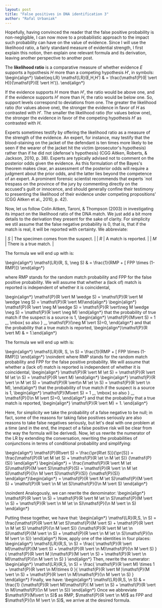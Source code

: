```yaml
---
layout: post
title: "False positives in DNA identification 3"
author: "Rafal Urbaniak"
---
```




Hopefully, having convinced the reader that the false positive probability is non-negligible, I can now move to a probabilistic approach to the impact such probability can have on the value of evidence. Since I will use the likelihood ratio, a fairly standard measure of evidential strength, I first explain this notion, then explain one relevant formula and its derivation, leaving another perspective to another post.


The **likelihood ratio** is a comparative measure of whether evidence $E$ supports a hypothesis $H$ more than a competing hypothesis $H'$, in symbols:
\begin{align*}
\label{eq:LR}
\mathsf{LR}(E,H,H') & = \frac{\mathsf{P}(E \vert H)}{\mathsf{P}(E \vert H')}.
\end{align*}


If the evidence supports $H$ more than $H'$, the ratio would be above one, and if the evidence supports $H'$ more than $H$, the ratio would be below one.  So, support levels correspond to deviations from one.  The greater the likelihood ratio (for values above one), the stronger the evidence in favor of $H$ as contrasted with $H'$. The smaller the likelihood ratio (for values below one), the stronger the evidence in favor of the competing hypothesis $H'$ as contrasted with $H$.


Experts sometimes testify by offering the likelihood ratio as a measure of the strength of the evidence. An expert, for instance, may testify that the blood-staining on the jacket of the defendant is ten times more likely to be seen if the wearer of the jacket hit the victim (prosecutor's hypothesis) rather than if he did not (defense's hypothesis) (CGG Aitken, Roberts, & Jackson, 2010, p. 38). Experts are typically advised not to comment on the posterior odds given the evidence. As this formulation of the Bayes's theorem makes clear, an assessment of the posterior odds will require a judgment about the prior odds, and the latter lies beyond the competence of an expert. A prominent forensic scientist recommends that experts \`not trespass on the province of the jury by commenting directly on the accused's guilt or innocence, and should generally confine their testimony to presenting the likelihood of their evidence under competing propositions' (CGG Aitken et al., 2010, p. 42).


Now, let us follow Colin Aitken, Taroni, & Thompson (2003) in investigating its impact on the likelihood ratio of the DNA match. We just add a bit more details to the derivation they present for the sake of clarity. For simplicity we stil assume that the false negative probability is 0, that is, that if the match is real, it will be reported with certainty. We abbreviate:


| $S$ | The specimen comes from the suspect. |
| $R$ | A match is reported.                 |
| $M$ | There is a true match.               |


The formula we will end up with is:

\begin{align*}
\mathsf{LR}(R, S, \neg S) & = \frac{1}{RMP + [ FPP \times (1-RMP)]}
\end{align*}

 where RMP stands for the random match probability and FPP for the false positive probability. We will assume that whether a (lack of) match is reported is independent of whether it is coincidental,

\begin{align*}
\mathsf{P}(R \vert M \wedge S)  = \mathsf{P}(R \vert M \wedge \neg S) = \mathsf{P}(R \vert M)\end{align*}
\begin{align*}
\mathsf{P}(R \vert \neg M \wedge S)  = \mathsf{P}(R \vert\neg M \wedge \neg S) = \mathsf{P}(R \vert \neg M)
\end{align*}
that the probability of true match if the suspect is a source is 1,
\begin{align*}
\mathsf{P}(M\vert S) = 1  \,\,\, \mbox{ so also } \,\,\, \mathsf{P}(\neg M \vert S)=0,
\end{align*}
and that the probability that a true match is reported,
\begin{align*}\mathsf{P}(R \vert M) & = 1.\end{align*}



The formula we will end up with is:

\begin{align*}
\mathsf{LR}(R, S, \n S)  = \frac{1}{RMP + [ FPP \times (1-RMP)]}
\end{align*}
\noindent where RMP stands for the random match probability and FPP for the false positive probability. We will assume that whether a (lack of) match is reported is independent of whether it is coincidental,
\begin{align*}
\mathsf{P}(R \vert M \et S)  = \mathsf{P}(R \vert M \et \n S) = \mathsf{P}(R \vert M)
\end{align*}
\begin{align*}
\mathsf{P}(R \vert \n M \et S)  = \mathsf{P}(R \vert\n M \et \n S) = \mathsf{P}(R \vert \n M),
\end{align*}
that the probability of true match if the suspect is a source is 1,
\begin{align*}
\mathsf{P}(M\vert S) = 1  \,\,\, \mbox{ so also } \,\,\, \mathsf{P}()\n M \vert S)=0,
\end{align*}
and that the probability that a true match is reported,
\begin{align*}
\mathsf{P}(R \vert M)  = 1.
\end{align*}



Here, for simplicity we take the probability of a false negative to be null; in fact, some of the reasons for taking false positives seriously are also reasons to take false negatives seriously, but let's deal with one problem at a time (and in the end, the impact of a false positive risk will be clear from the way the formula will be derived). Now, let us rewrite the numerator of the LR by extending the conversation, rewriting the probabilities of conjunctions in terms of conditional probability and simplifying:

\begin{align*}
\mathsf{P}(R\vert S)  = \frac{\pr{R\et S}}{\pr{S}}   = \frac{\mathsf{P}(R \et M \et S) + \mathsf{P}(R \et \n M \et S)}
{\mathsf{P}(S)} \end{align*}
\begin{align*}
 = \frac{\mathsf{P}(R \vert M \et S)\mathsf{P}(M \vert S)\mathsf{P}(S) + \mathsf{P}(R \vert \n M \et S)\mathsf{P}()\n M \vert S)\mathsf{P}(S)} {\mathsf{P}(S)}  \end{align*}\begin{align*}
 = \mathsf{P}(R \vert M \et S)\mathsf{P}(M \vert S) + \mathsf{P}(R \vert \n M \et S)\mathsf{P}()\n M \vert S)
\end{align*}

\noindent  Analogously, we can rewrite the denominator:
\begin{align*}
\mathsf{P}(R \vert \n S)  = \mathsf{P}(R \vert M \et \n S)\mathsf{P}(M \vert \n S) +
\mathsf{P}(R \vert \n M \et \n S)\mathsf{P}(\n M \vert \n S)
\end{align*}

Putting these together, we have that:
\begin{align*}
\mathsf{LR}(R,S, \n S)  = \frac{\mathsf{P}(R \vert M \et S)\mathsf{P}(M \vert S) + \mathsf{P}(R \vert \n M \et S)
\mathsf{P}(\n M \vert S)}
{\mathsf{P}(R \vert M \et \n S)\mathsf{P}(M \vert \n S) +
\mathsf{P}(R \vert \n M \et \n S)\mathsf{P}(\n M \vert \n S)}
\end{align*}
Now, apply one of the identities in four places:
\begin{align*}
\mathsf{LR}(R,S, \n S)  = \frac{
\mathsf{P}(R \vert M)\mathsf{P}(M \vert S) + \mathsf{P}(R \vert \n M)\mathsf{P}(\n M \vert S)
}{
\mathsf{P}(R \vert M )\mathsf{P}(M \vert \n S) +
\mathsf{P}(R \vert \n M)\mathsf{P}(\n M \vert \n S)
}
\end{align*}
Then, rewrite  the numerator:
\begin{align*}
\mathsf{LR}(R,S, \n S)  = \frac{
\mathsf{P}(R \vert M) \times 1 + \mathsf{P}(R \vert \n M)\times 0
}{
\mathsf{P}(R \vert M )\mathsf{P}(M \vert \n S) +
\mathsf{P}(R \vert \n M)\mathsf{P}(\n M \vert \n S)
}
\end{align*}
Finally, we have:
\begin{align*}
\mathsf{LR}(R,S, \n S) & = \frac{1}
{\mathsf{P}(R \vert  M)\mathsf{P}( M \vert \n S) + \mathsf{P}(R \vert \n M)\mathsf{P}(\n M \vert \n S)}
\end{align*}
Once we abbreviate $\mathsf{P}(M\vert \n S)$ as RMP, $\mathsf{P}(R \vert \n M)$ as FPP and $\mathsf{P}(\n M \vert \n S)$, we arrive at the desired formula.
